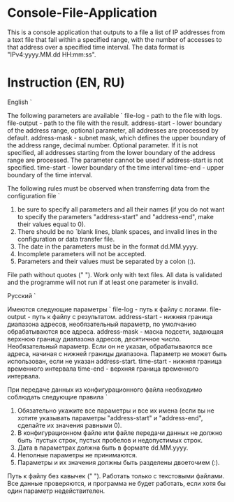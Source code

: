 # Console-File-Application
This is a console application that outputs to a file a list of IP addresses from a text file that fall within a specified range, with the number of accesses to that address over a specified time interval. The data format is "IPv4:yyyy.MM.dd HH:mm:ss".

# Instruction (EN, RU)

English `

The following parameters are available `
  file-log - path to the file with logs.
  file-output - path to the file with the result.
  address-start - lower boundary of the address range, optional parameter,     all addresses are processed by default.
  address-mask - subnet mask, which defines the upper boundary of the    address range, decimal number. Optional parameter. If it is not specified,   all addresses starting from the lower boundary of the address range are processed. The parameter cannot be used if address-start is not specified.
  time-start - lower boundary of the time interval
  time-end - upper boundary of the time interval.

The following rules must be observed when transferring data from the configuration file `
  1. be sure to specify all parameters and all their names (if you do not want to specify the parameters "address-start" and "address-end", make their values equal to 0).
  2. There should be no `blank lines, blank spaces, and invalid lines in the configuration or data transfer file. 
  3. The date in the parameters must be in the format dd.MM.yyyy.
  4. Incomplete parameters will not be accepted.
  5. Parameters and their values must be separated by a colon (:). 

File path without quotes (" ").
Work only with text files.
All data is validated and the programme will not run if at least one parameter is invalid.

Русский `

Имеются следующие параметры `
  file-log - путь к файлу с логами.
  file-output - путь к файлу с результатом.
  address-start - нижняя граница диапазона адресов, необязательный параметр, по умолчанию обрабатываются все адреса.
  address-mask - маска подсети, задающая верхнюю границу диапазона адресов, десятичное число. Необязательный параметр. Если он не   указан, обрабатываются все адреса, начиная с нижней границы диапазона. Параметр не может быть использован, если не указан   address-start.
  time-start - нижняя граница временного интервала
  time-end - верхняя граница временного интервала.

При передаче данных из конфигурационного файла необходимо соблюдать следующие правила `
  1. Обязательно укажите все параметры и все их имена (если вы не хотите указывать параметры "address-start" и "address-end", сделайте их значения равными 0).
  2. В конфигурационном файле или файле передачи данных не должно быть `пустых строк, пустых пробелов и недопустимых строк.
  3. Дата в параметрах должна быть в формате dd.MM.yyyy.
  4. Неполные параметры не принимаются.
  5. Параметры и их значения должны быть разделены двоеточием (:). 

Путь к файлу без кавычек (" ").
Работать только с текстовыми файлами.
Все данные проверяются, и программа не будет работать, если хотя бы один параметр недействителен.
